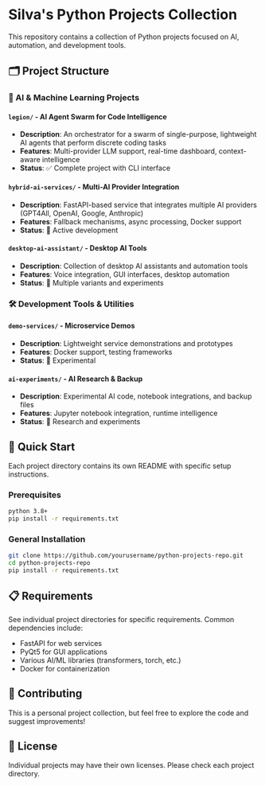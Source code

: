 # Silva's Python Projects Collection

This repository contains a collection of Python projects focused on AI, automation, and development tools.

## 🗂️ Project Structure

### 🧠 AI & Machine Learning Projects

#### `legion/` - AI Agent Swarm for Code Intelligence
- **Description**: An orchestrator for a swarm of single-purpose, lightweight AI agents that perform discrete coding tasks
- **Features**: Multi-provider LLM support, real-time dashboard, context-aware intelligence
- **Status**: ✅ Complete project with CLI interface

#### `hybrid-ai-services/` - Multi-AI Provider Integration
- **Description**: FastAPI-based service that integrates multiple AI providers (GPT4All, OpenAI, Google, Anthropic)
- **Features**: Fallback mechanisms, async processing, Docker support
- **Status**: 🚧 Active development

#### `desktop-ai-assistant/` - Desktop AI Tools
- **Description**: Collection of desktop AI assistants and automation tools
- **Features**: Voice integration, GUI interfaces, desktop automation
- **Status**: 🚧 Multiple variants and experiments

### 🛠️ Development Tools & Utilities

#### `demo-services/` - Microservice Demos
- **Description**: Lightweight service demonstrations and prototypes
- **Features**: Docker support, testing frameworks
- **Status**: 🧪 Experimental

#### `ai-experiments/` - AI Research & Backup
- **Description**: Experimental AI code, notebook integrations, and backup files
- **Features**: Jupyter notebook integration, runtime intelligence
- **Status**: 🧪 Research and experiments

## 🚀 Quick Start

Each project directory contains its own README with specific setup instructions.

### Prerequisites
```bash
python 3.8+
pip install -r requirements.txt
```

### General Installation
```bash
git clone https://github.com/yourusername/python-projects-repo.git
cd python-projects-repo
pip install -r requirements.txt
```

## 📋 Requirements

See individual project directories for specific requirements. Common dependencies include:
- FastAPI for web services
- PyQt5 for GUI applications  
- Various AI/ML libraries (transformers, torch, etc.)
- Docker for containerization

## 🤝 Contributing

This is a personal project collection, but feel free to explore the code and suggest improvements!

## 📄 License

Individual projects may have their own licenses. Please check each project directory.